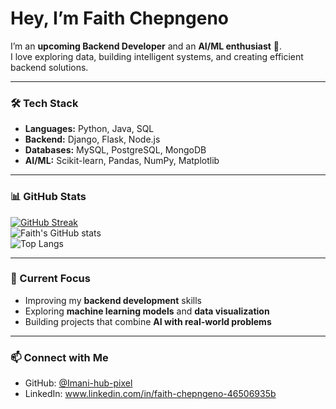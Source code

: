 # Hey, I’m Faith Chepngeno

I’m an **upcoming Backend Developer** and an **AI/ML enthusiast** 🚀.  
I love exploring data, building intelligent systems, and creating efficient backend solutions.  

---

### 🛠️ Tech Stack
- **Languages:** Python, Java, SQL  
- **Backend:** Django, Flask, Node.js  
- **Databases:** MySQL, PostgreSQL, MongoDB  
- **AI/ML:** Scikit-learn, Pandas, NumPy, Matplotlib  

---

### 📊 GitHub Stats
[![GitHub Streak](https://streak-stats.demolab.com?user=Imani-hub-pixel&theme=tokyonight)](https://git.io/streak-stats)  
![Faith's GitHub stats](https://github-readme-stats.vercel.app/api?username=Imani-hub-pixel&show_icons=true&theme=tokyonight)  
![Top Langs](https://github-readme-stats.vercel.app/api/top-langs/?username=Imani-hub-pixel&layout=compact&theme=tokyonight)

---

### 🌱 Current Focus
- Improving my **backend development** skills  
- Exploring **machine learning models** and **data visualization**  
- Building projects that combine **AI with real-world problems**  

---

### 📫 Connect with Me
- GitHub: [@Imani-hub-pixel](https://github.com/Imani-hub-pixel)  
- LinkedIn: www.linkedin.com/in/faith-chepngeno-46506935b  
